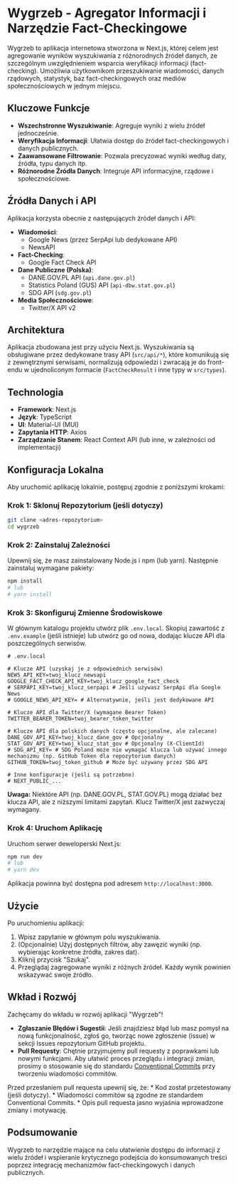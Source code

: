 # Wygrzeb - Agregator Informacji i Narzędzie Fact-Checkingowe

Wygrzeb to aplikacja internetowa stworzona w Next.js, której celem jest agregowanie wyników wyszukiwania z różnorodnych źródeł danych, ze szczególnym uwzględnieniem wsparcia weryfikacji informacji (fact-checking). Umożliwia użytkownikom przeszukiwanie wiadomości, danych rządowych, statystyk, baz fact-checkingowych oraz mediów społecznościowych w jednym miejscu.

## Kluczowe Funkcje

*   **Wszechstronne Wyszukiwanie**: Agreguje wyniki z wielu źródeł jednocześnie.
*   **Weryfikacja Informacji**: Ułatwia dostęp do źródeł fact-checkingowych i danych publicznych.
*   **Zaawansowane Filtrowanie**: Pozwala precyzować wyniki według daty, źródła, typu danych itp.
*   **Różnorodne Źródła Danych**: Integruje API informacyjne, rządowe i społecznościowe.

## Źródła Danych i API

Aplikacja korzysta obecnie z następujących źródeł danych i API:

*   **Wiadomości**:
    *   Google News (przez SerpApi lub dedykowane API)
    *   NewsAPI
*   **Fact-Checking**:
    *   Google Fact Check API
*   **Dane Publiczne (Polska)**:
    *   DANE.GOV.PL API (`api.dane.gov.pl`)
    *   Statistics Poland (GUS) API (`api-dbw.stat.gov.pl`)
    *   SDG API (`sdg.gov.pl`)
*   **Media Społecznościowe**:
    *   Twitter/X API v2

## Architektura

Aplikacja zbudowana jest przy użyciu Next.js. Wyszukiwania są obsługiwane przez dedykowane trasy API (`src/api/*`), które komunikują się z zewnętrznymi serwisami, normalizują odpowiedzi i zwracają je do front-endu w ujednoliconym formacie (`FactCheckResult` i inne typy w `src/types`).

## Technologia

*   **Framework**: Next.js
*   **Język**: TypeScript
*   **UI**: Material-UI (MUI)
*   **Zapytania HTTP**: Axios
*   **Zarządzanie Stanem**: React Context API (lub inne, w zależności od implementacji)

## Konfiguracja Lokalna

Aby uruchomić aplikację lokalnie, postępuj zgodnie z poniższymi krokami:

### Krok 1: Sklonuj Repozytorium (jeśli dotyczy)

```bash
git clone <adres-repozytorium>
cd wygrzeb
```

### Krok 2: Zainstaluj Zależności

Upewnij się, że masz zainstalowany Node.js i npm (lub yarn). Następnie zainstaluj wymagane pakiety:

```bash
npm install
# lub
# yarn install
```

### Krok 3: Skonfiguruj Zmienne Środowiskowe

W głównym katalogu projektu utwórz plik `.env.local`. Skopiuj zawartość z `.env.example` (jeśli istnieje) lub utwórz go od nowa, dodając klucze API dla poszczególnych serwisów.

```plaintext
# .env.local

# Klucze API (uzyskaj je z odpowiednich serwisów)
NEWS_API_KEY=twoj_klucz_newsapi
GOOGLE_FACT_CHECK_API_KEY=twoj_klucz_google_fact_check
# SERPAPI_KEY=twoj_klucz_serpapi # Jeśli używasz SerpApi dla Google News
# GOOGLE_NEWS_API_KEY= # Alternatywnie, jeśli jest dedykowane API

# Klucze API dla Twitter/X (wymagane Bearer Token)
TWITTER_BEARER_TOKEN=twoj_bearer_token_twitter

# Klucze API dla polskich danych (często opcjonalne, ale zalecane)
DANE_GOV_API_KEY=twoj_klucz_dane_gov # Opcjonalny
STAT_GOV_API_KEY=twoj_klucz_stat_gov # Opcjonalny (X-ClientId)
# SDG_API_KEY= # SDG Poland może nie wymagać klucza lub używać innego mechanizmu (np. GitHub Token dla repozytorium danych)
GITHUB_TOKEN=twoj_token_github # Może być używany przez SDG API

# Inne konfiguracje (jeśli są potrzebne)
# NEXT_PUBLIC_...
```

**Uwaga:** Niektóre API (np. DANE.GOV.PL, STAT.GOV.PL) mogą działać bez klucza API, ale z niższymi limitami zapytań. Klucz Twitter/X jest zazwyczaj wymagany.

### Krok 4: Uruchom Aplikację

Uruchom serwer deweloperski Next.js:

```bash
npm run dev
# lub
# yarn dev
```

Aplikacja powinna być dostępna pod adresem `http://localhost:3000`.

## Użycie

Po uruchomieniu aplikacji:
1. Wpisz zapytanie w głównym polu wyszukiwania.
2. (Opcjonalnie) Użyj dostępnych filtrów, aby zawęzić wyniki (np. wybierając konkretne źródła, zakres dat).
3. Kliknij przycisk "Szukaj".
4. Przeglądaj zagregowane wyniki z różnych źródeł. Każdy wynik powinien wskazywać swoje źródło.

## Wkład i Rozwój

Zachęcamy do wkładu w rozwój aplikacji "Wygrzeb"!

*   **Zgłaszanie Błędów i Sugestii**: Jeśli znajdziesz błąd lub masz pomysł na nową funkcjonalność, zgłoś go, tworząc nowe zgłoszenie (issue) w sekcji Issues repozytorium GitHub projektu.
*   **Pull Requesty**: Chętnie przyjmujemy pull requesty z poprawkami lub nowymi funkcjami. Aby ułatwić proces przeglądu i integracji zmian, prosimy o stosowanie się do standardu [Conventional Commits](https://www.conventionalcommits.org/en/v1.0.0/) przy tworzeniu wiadomości commitów.

Przed przesłaniem pull requesta upewnij się, że:
    *   Kod został przetestowany (jeśli dotyczy).
    *   Wiadomości commitów są zgodne ze standardem Conventional Commits.
    *   Opis pull requesta jasno wyjaśnia wprowadzone zmiany i motywację.

## Podsumowanie

Wygrzeb to narzędzie mające na celu ułatwienie dostępu do informacji z wielu źródeł i wspieranie krytycznego podejścia do konsumowanych treści poprzez integrację mechanizmów fact-checkingowych i danych publicznych.